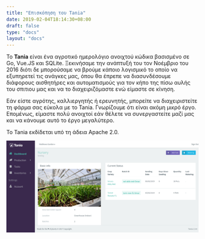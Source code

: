 ```yaml
---
title: "Επισκόπηση του Tania"
date: 2019-02-04T18:14:30+08:00
draft: false
type: "docs"
layout: "docs"
---
```


Το **Tania** είναι ένα αγροτικό ημερολόγιο ανοιχτού κώδικα βασισμένο σε Go, Vue.JS και SQLite. Ξεκινήσαμε την ανάπτυξή του τον Νοέμβριο του 2016 διότι δε μπορούσαμε να βρούμε κάποιο λογισμικό το οποίο να εξυπηρετεί τις ανάγκες μας, όπου θα έπρεπε να διασυνδέσουμε διάφορους αισθητήρες και αυτοματισμούς για τον κήπο της πίσω αυλής του σπιτιου μας και να το διαχειριζόμαστε ενώ είμαστε σε κίνηση.

Εάν είστε αγρότης, καλλιεργητής ή ερευνητής, μπορείτε να διαχειριστείτε τη φάρμα σας εύκολα με το Tania. Γνωρίζουμε ότι είναι ακόμη μικρό έργο. Επομένως, είμαστε πολύ ανοιχτοί εάν θέλετε να συνεργαστείτε μαζί μας και να κάνουμε αυτό το έργο μεγαλύτερο.

Το Tania εκδίδεται υπό τη άδεια Apache 2.0.

![Screenshot](/docs/screenshot.PNG)
